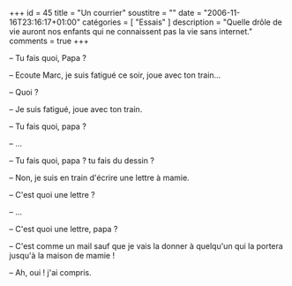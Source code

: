 +++
id = 45
title = "Un courrier"
soustitre = ""
date = "2006-11-16T23:16:17+01:00"
catégories = [ "Essais" ]
description = "Quelle drôle de vie auront nos enfants qui ne connaissent pas la vie sans internet."
comments = true
+++

<div class="chapo"></div>

­­­­­­­­­­­­– Tu fais quoi, Papa&nbsp;?

– Ecoute Marc, je suis fatigué ce soir, joue avec ton train...

– Quoi&nbsp;?

– Je suis fatigué, joue avec ton train.

– Tu fais quoi, papa&nbsp;? 

– ...

– Tu fais quoi, papa&nbsp;? tu fais du dessin&nbsp;?

– Non, je suis en train d'écrire une lettre à mamie.

– C'est quoi une lettre&nbsp;?

– ...

– C'est quoi une lettre, papa&nbsp;?

– C'est comme un mail sauf que je vais la donner à quelqu'un qui la portera jusqu'à la maison de mamie&nbsp;!

– Ah, oui&nbsp;! j'ai compris.